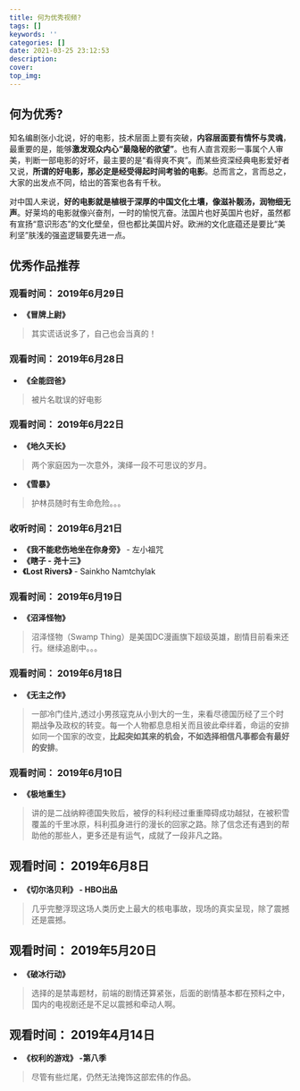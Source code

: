 ```yaml
---
title: 何为优秀视频?
tags: []
keywords: ''
categories: []
date: 2021-03-25 23:12:53
description:
cover:
top_img:
---
```


## 何为优秀?

知名编剧张小北说，好的电影，技术层面上要有突破，**内容层面要有情怀与灵魂**，最重要的是，能够**激发观众内心“最隐秘的欲望”**。也有人直言观影一事属个人审美，判断一部电影的好坏，最主要的是“看得爽不爽”。而某些资深经典电影爱好者又说，**所谓的好电影，那必定是经受得起时间考验的电影**。总而言之，言而总之，大家的出发点不同，给出的答案也各有千秋。

对中国人来说，**好的电影就是植根于深厚的中国文化土壤，像滋补靓汤，润物细无声**。好莱坞的电影就像兴奋剂，一时的愉悦亢奋。法国片也好英国片也好，虽然都有宣扬“意识形态”的文化壁垒，但也都比美国片好。欧洲的文化底蕴还是要比“美利坚”肤浅的强盗逻辑要先进一点。

## 优秀作品推荐

### 观看时间： 2019年6月29日

- **《冒牌上尉》**

> 其实谎话说多了，自己也会当真的！

### 观看时间： 2019年6月28日

- **《全能囧爸》**

> 被片名耽误的好电影

### 观看时间： 2019年6月22日

- **《地久天长》**  

> 两个家庭因为一次意外，演绎一段不可思议的岁月。

- **《雪暴》**

> 护林员随时有生命危险。。。

### 收听时间： 2019年6月21日

- **《我不能悲伤地坐在你身旁》** - 左小祖咒
- **《瞎子 - 尧十三》**
- **《Lost Rivers》**  - Sainkho Namtchylak

### 观看时间： 2019年6月19日

- **《沼泽怪物》**

> 沼泽怪物（Swamp Thing）是美国DC漫画旗下超级英雄，剧情目前看来还行。继续追剧中。。。

### 观看时间： 2019年6月18日

- **《无主之作》**

> 一部冷门佳片,透过小男孩寇克从小到大的一生，来看尽德国历经了三个时期战争及政权的转变。每一个人物都息息相关而且彼此牵绊着，命运的安排如同一个国家的改变，**比起突如其来的机会，不如选择相信凡事都会有最好的安排**。

### 观看时间： 2019年6月10日

- **《极地重生》**

> 讲的是二战纳粹德国失败后，被俘的科利经过重重障碍成功越狱，在被积雪覆盖的千里冰原，科利孤身进行的漫长的回家之路。除了信念还有遇到的帮助他的那些人，更多还是有运气，成就了一段非凡之路。

## 观看时间： 2019年6月8日

- **《切尔洛贝利》 - HBO出品**

> 几乎完整浮现这场人类历史上最大的核电事故，现场的真实呈现，除了震撼还是震撼。

## 观看时间： 2019年5月20日

- **《破冰行动》**

> 选择的是禁毒题材，前端的剧情还算紧张，后面的剧情基本都在预料之中，国内的电视剧还是不足以震撼和牵动人啊。

## 观看时间： 2019年4月14日

- **《权利的游戏》 -第八季**

> 尽管有些烂尾，仍然无法掩饰这部宏伟的作品。
